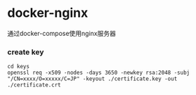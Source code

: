 # docker-nginx
通过docker-compose使用nginx服务器



### create key

```
cd keys
openssl req -x509 -nodes -days 3650 -newkey rsa:2048 -subj "/CN=xxxx/O=xxxxx/C=JP" -keyout ./certificate.key -out ./certificate.crt

```

